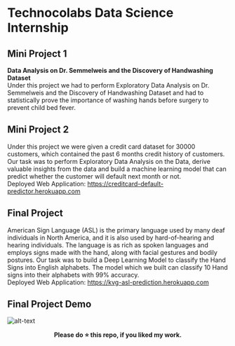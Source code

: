 # Technocolabs Data Science Internship

## Mini Project 1
<b>Data Analysis on Dr. Semmelweis and the Discovery of Handwashing Dataset</b><br>
Under this project we had to perform Exploratory Data Analysis on Dr. Semmelweis and the Discovery of Handwashing Dataset and had to statistically prove the importance of washing hands before surgery to prevent child bed fever.

## Mini Project 2
Under this project we were given a credit card dataset for 30000 customers, which contained the past 6 months credit history of customers. Our task was to perform Exploratory Data Analysis on the Data, derive valuable insights from the data and build a machine learning model that can predict whether the customer will default next month or not.<br>
Deployed Web Application: https://creditcard-default-predictor.herokuapp.com

## Final Project
American Sign Language (ASL) is the primary language used by many deaf individuals in North America, and it is also used by hard-of-hearing and hearing individuals. The language is as rich as spoken languages and employs signs made with the hand, along with facial gestures and bodily postures. Our task was to build a Deep Learning Model to classify the Hand Signs into English alphabets. The model which we built can classify 10 Hand signs into their alphabets with 99% accuracy.<br>
Deployed Web Application: https://kvg-asl-prediction.herokuapp.com

## Final Project Demo
![alt-text](https://github.com/venugopalkadamba/Technocolabs-Data-Science-Internship/blob/master/Final%20Project/Final_Video.gif)

<div align="center">
  <b>Please do ⭐ this repo, if you liked my work.<b>
</div>
